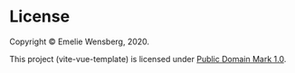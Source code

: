 # License

Copyright © Emelie Wensberg, 2020.

This project (vite-vue-template) is licensed under [Public Domain Mark
1.0](https://creativecommons.org/publicdomain/mark/1.0/).
